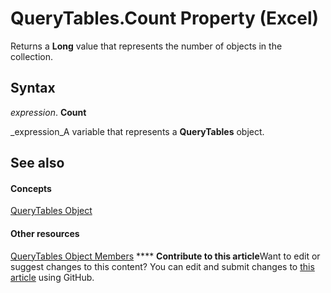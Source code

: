 
# QueryTables.Count Property (Excel)

Returns a  **Long** value that represents the number of objects in the collection.


## Syntax

 _expression_. **Count**

 _expression_A variable that represents a  **QueryTables** object.


## See also


#### Concepts


 [QueryTables Object](93511da3-598e-0aa3-fbc3-14bebff8838f.md)
#### Other resources


 [QueryTables Object Members](a573c0fc-befa-0ee6-68bb-627cb516f98c.md)
****   **Contribute to this article**Want to edit or suggest changes to this content? You can edit and submit changes to  [this article](https://github.com/jhershey00/VBA_Excel_Test/OpenXMLCon/articles/bdd952ef-a8b2-66ac-42ab-8bf9f4f912e9.md) using GitHub.

